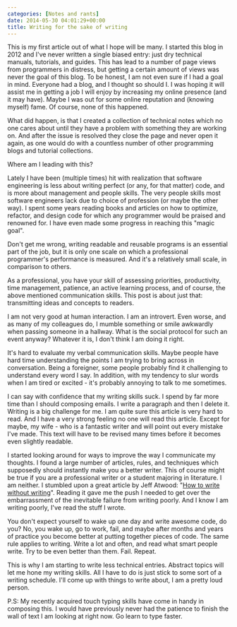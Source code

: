 ```yaml
---
categories: [Notes and rants]
date: 2014-05-30 04:01:29+00:00
title: Writing for the sake of writing
---
```


This is my first article out of what I hope will be many. I started this blog in 2012 and I've never written a single biased entry: just dry technical manuals, tutorials, and guides. This has lead to a number of page views from programmers in distress, but getting a certain amount of views was never the goal of this blog. To be honest, I am not even sure if I had a goal in mind. Everyone had a blog, and I thought so should I. I was hoping it will assist me in getting a job I will enjoy by increasing my online presence (and it may have). Maybe I was out for some online reputation and (knowing myself) fame. Of course, none of this happened.

What did happen, is that I created a collection of technical notes which no one cares about until they have a problem with something they are working on. And after the issue is resolved they close the page and never open it again, as one would do with a countless number of other programming blogs and tutorial collections.

Where am I leading with this?

Lately I have been (multiple times) hit with realization that software engineering is less about writing perfect (or any, for that matter) code, and is more about management and people skills. The very people skills most software engineers lack due to choice of profession (or maybe the other way). I spent some years reading books and articles on how to optimize, refactor, and design code for which any programmer would be praised and renowned for. I have even made some progress in reaching this "magic goal".

Don't get me wrong, writing readable and reusable programs is an essential part of the job, but it is only one scale on which a professional programmer's performance is measured. And it's a relatively small scale, in comparison to others.

As a professional, you have your skill of assessing priorities, productivity, time management, patience, an active learning process, and of course, the above mentioned communication skills. This post is about just that: transmitting ideas and concepts to readers.

I am not very good at human interaction. I am an introvert. Even worse, and as many of my colleagues do, I mumble something or smile awkwardly when passing someone in a hallway. What is the social protocol for such an event anyway? Whatever it is, I don't think I am doing it right.

It's hard to evaluate my verbal communication skills. Maybe people have hard time understanding the points I am trying to bring across in conversation. Being a foreigner, some people probably find it challenging to understand every word I say. In addition, with my tendency to slur words when I am tired or excited - it's probably annoying to talk to me sometimes.

I can say with confidence that my writing skills suck. I spend by far more time than I should composing emails. I write a paragraph and then I delete it. Writing is a big challenge for me. I am quite sure this article is very hard to read. And I have a very strong feeling no one will read this article. Except for maybe, my wife - who is a fantastic writer and will point out every mistake I've made. This text will have to be revised many times before it becomes even slightly readable.

I started looking around for ways to improve the way I communicate my thoughts. I found a large number of articles, rules, and techniques which supposedly should instantly make you a better writer. This of course might be true if you are a professional writer or a student majoring in literature. I am neither. I stumbled upon a great article by Jeff Atwood: "[How to write without writing](http://blog.codinghorror.com/how-to-write-without-writing/)". Reading it gave me the push I needed to get over the embarrassment of the inevitable failure from writing poorly. And I know I am writing poorly, I've read the stuff I wrote.

You don't expect yourself to wake up one day and write awesome code, do you? No, you wake up, go to work, fail, and maybe after months and years of practice you become better at putting together pieces of code. The same rule applies to writing. Write a lot and often, and read what smart people write. Try to be even better than them. Fail. Repeat.

This is why I am starting to write less technical entries. Abstract topics will let me hone my writing skills. All I have to do is just stick to some sort of a writing schedule. I'll come up with things to write about, I am a pretty loud person.

P.S: My recently acquired touch typing skills have come in handy in composing this. I would have previously never had the patience to finish the wall of text I am looking at right now. Go learn to type faster.
